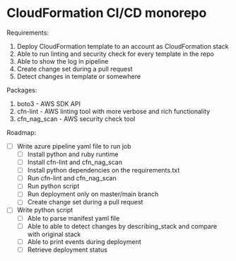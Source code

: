 # CloudFormation CI/CD monorepo

Requirements:
1. Deploy CloudFormation template to an account as CloudFormation stack 
2. Able to run linting and security check for every template in the repo 
3. Able to show the log in pipeline 
5. Create change set during a pull request 
6. Detect changes in template or somewhere

Packages:
1. boto3 - AWS SDK API
2. cfn-lint - AWS linting tool with more verbose and rich functionality
3. cfn_nag_scan - AWS security check tool 

Roadmap:
- [ ]  Write azure pipeline yaml file to run job
    - [ ] Install python and ruby runtime 
    - [ ] Install cfn-lint and cfn_nag_scan
    - [ ] Install python dependencies on the requirements.txt 
    - [ ] Run cfn-lint and cfn_nag_scan 
    - [ ] Run python script 
    - [ ] Run deployment only on master/main branch 
    - [ ] Create change set during a pull request 
- [ ] Write python script 
    - [ ] Able to parse manifest yaml file
    - [ ] Able to able to detect changes by describing_stack and compare with original stack
    - [ ] Able to print events during deployment 
    - [ ] Retrieve deployment status